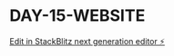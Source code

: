 # DAY-15-WEBSITE

[Edit in StackBlitz next generation editor ⚡️](https://stackblitz.com/~/github.com/ungabunga-q/DAY-15-WEBSITE)